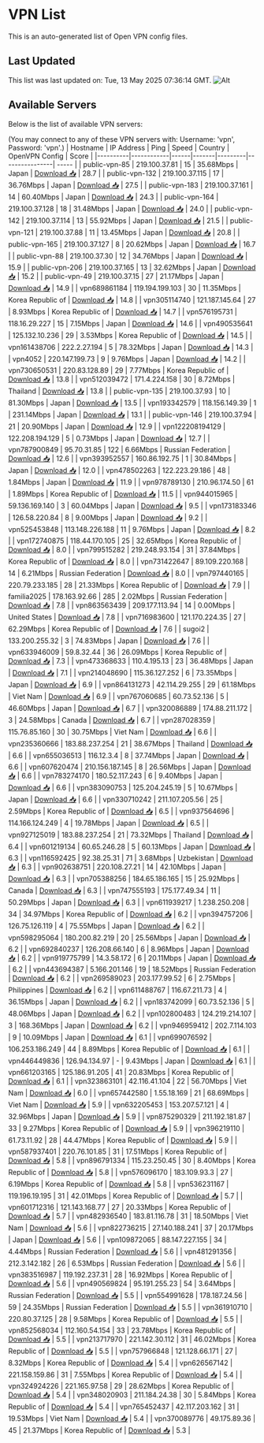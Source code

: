 # VPN List

This is an auto-generated list of Open VPN config files.

## Last Updated

This list was last updated on: Tue, 13 May 2025 07:36:14 GMT.
![Alt](https://repobeats.axiom.co/api/embed/186b98318ef1479477931607c1ad7d823f12451f.svg "Repobeats analytics image")

## Available Servers

Below is the list of available VPN servers:

(You may connect to any of these VPN servers with: Username: 'vpn', Password: 'vpn'.)
| Hostname | IP Address | Ping | Speed | Country | OpenVPN Config | Score |
|----------|------------|------|-------|---------|----------------| ----- |
| public-vpn-85 | 219.100.37.81 | 15 | 35.68Mbps | Japan | [Download 📥](./configs/server_0_JP.ovpn) | 28.7 |
| public-vpn-132 | 219.100.37.115 | 17 | 36.76Mbps | Japan | [Download 📥](./configs/server_1_JP.ovpn) | 27.5 |
| public-vpn-183 | 219.100.37.161 | 14 | 60.40Mbps | Japan | [Download 📥](./configs/server_2_JP.ovpn) | 24.3 |
| public-vpn-164 | 219.100.37.128 | 18 | 31.48Mbps | Japan | [Download 📥](./configs/server_3_JP.ovpn) | 24.0 |
| public-vpn-142 | 219.100.37.114 | 13 | 55.92Mbps | Japan | [Download 📥](./configs/server_4_JP.ovpn) | 21.5 |
| public-vpn-121 | 219.100.37.88 | 11 | 13.45Mbps | Japan | [Download 📥](./configs/server_5_JP.ovpn) | 20.8 |
| public-vpn-165 | 219.100.37.127 | 8 | 20.62Mbps | Japan | [Download 📥](./configs/server_6_JP.ovpn) | 16.7 |
| public-vpn-88 | 219.100.37.30 | 12 | 34.76Mbps | Japan | [Download 📥](./configs/server_7_JP.ovpn) | 15.9 |
| public-vpn-206 | 219.100.37.165 | 13 | 32.62Mbps | Japan | [Download 📥](./configs/server_8_JP.ovpn) | 15.2 |
| public-vpn-49 | 219.100.37.15 | 27 | 21.17Mbps | Japan | [Download 📥](./configs/server_9_JP.ovpn) | 14.9 |
| vpn689861184 | 119.194.199.103 | 30 | 11.35Mbps | Korea Republic of | [Download 📥](./configs/server_10_KR.ovpn) | 14.8 |
| vpn305114740 | 121.187.145.64 | 27 | 8.93Mbps | Korea Republic of | [Download 📥](./configs/server_11_KR.ovpn) | 14.7 |
| vpn576195731 | 118.16.29.227 | 15 | 7.15Mbps | Japan | [Download 📥](./configs/server_12_JP.ovpn) | 14.6 |
| vpn490535641 | 125.132.10.236 | 29 | 3.53Mbps | Korea Republic of | [Download 📥](./configs/server_13_KR.ovpn) | 14.5 |
| vpn161438706 | 222.2.27.194 | 5 | 78.32Mbps | Japan | [Download 📥](./configs/server_14_JP.ovpn) | 14.3 |
| vpn4052 | 220.147.199.73 | 9 | 9.76Mbps | Japan | [Download 📥](./configs/server_15_JP.ovpn) | 14.2 |
| vpn730650531 | 220.83.128.89 | 29 | 7.77Mbps | Korea Republic of | [Download 📥](./configs/server_16_KR.ovpn) | 13.8 |
| vpn512039472 | 171.4.224.158 | 30 | 8.72Mbps | Thailand | [Download 📥](./configs/server_17_TH.ovpn) | 13.8 |
| public-vpn-135 | 219.100.37.93 | 10 | 81.30Mbps | Japan | [Download 📥](./configs/server_18_JP.ovpn) | 13.5 |
| vpn193342579 | 118.156.149.39 | 1 | 231.14Mbps | Japan | [Download 📥](./configs/server_19_JP.ovpn) | 13.1 |
| public-vpn-146 | 219.100.37.94 | 21 | 20.90Mbps | Japan | [Download 📥](./configs/server_20_JP.ovpn) | 12.9 |
| vpn122208194129 | 122.208.194.129 | 5 | 0.73Mbps | Japan | [Download 📥](./configs/server_21_JP.ovpn) | 12.7 |
| vpn787900849 | 95.70.31.85 | 122 | 6.66Mbps | Russian Federation | [Download 📥](./configs/server_22_RU.ovpn) | 12.6 |
| vpn393952557 | 160.86.192.75 | 1 | 30.84Mbps | Japan | [Download 📥](./configs/server_23_JP.ovpn) | 12.0 |
| vpn478502263 | 122.223.29.186 | 48 | 1.84Mbps | Japan | [Download 📥](./configs/server_24_JP.ovpn) | 11.9 |
| vpn978789130 | 210.96.174.50 | 61 | 1.89Mbps | Korea Republic of | [Download 📥](./configs/server_25_KR.ovpn) | 11.5 |
| vpn944015965 | 59.136.169.140 | 3 | 60.04Mbps | Japan | [Download 📥](./configs/server_26_JP.ovpn) | 9.5 |
| vpn173183346 | 126.58.220.84 | 8 | 9.00Mbps | Japan | [Download 📥](./configs/server_27_JP.ovpn) | 9.2 |
| vpn525453848 | 113.148.226.188 | 11 | 9.76Mbps | Japan | [Download 📥](./configs/server_28_JP.ovpn) | 8.2 |
| vpn172740875 | 118.44.170.105 | 25 | 32.65Mbps | Korea Republic of | [Download 📥](./configs/server_29_KR.ovpn) | 8.0 |
| vpn799515282 | 219.248.93.154 | 31 | 37.84Mbps | Korea Republic of | [Download 📥](./configs/server_30_KR.ovpn) | 8.0 |
| vpn731422647 | 89.109.220.168 | 14 | 6.21Mbps | Russian Federation | [Download 📥](./configs/server_31_RU.ovpn) | 8.0 |
| vpn797440165 | 220.79.233.185 | 28 | 21.33Mbps | Korea Republic of | [Download 📥](./configs/server_32_KR.ovpn) | 7.9 |
| familia2025 | 178.163.92.66 | 285 | 2.02Mbps | Russian Federation | [Download 📥](./configs/server_33_RU.ovpn) | 7.8 |
| vpn863563439 | 209.177.113.94 | 14 | 0.00Mbps | United States | [Download 📥](./configs/server_34_US.ovpn) | 7.8 |
| vpn716983600 | 121.170.224.35 | 27 | 62.29Mbps | Korea Republic of | [Download 📥](./configs/server_35_KR.ovpn) | 7.6 |
| sugoi2 | 133.200.255.32 | 3 | 74.83Mbps | Japan | [Download 📥](./configs/server_36_JP.ovpn) | 7.6 |
| vpn633946009 | 59.8.32.44 | 36 | 26.09Mbps | Korea Republic of | [Download 📥](./configs/server_37_KR.ovpn) | 7.3 |
| vpn473368633 | 110.4.195.13 | 23 | 36.48Mbps | Japan | [Download 📥](./configs/server_38_JP.ovpn) | 7.1 |
| vpn214048690 | 115.36.127.252 | 6 | 73.35Mbps | Japan | [Download 📥](./configs/server_39_JP.ovpn) | 6.9 |
| vpn864131273 | 42.114.29.255 | 29 | 61.18Mbps | Viet Nam | [Download 📥](./configs/server_40_VN.ovpn) | 6.9 |
| vpn767060685 | 60.73.52.136 | 5 | 46.60Mbps | Japan | [Download 📥](./configs/server_41_JP.ovpn) | 6.7 |
| vpn320086889 | 174.88.211.172 | 3 | 24.58Mbps | Canada | [Download 📥](./configs/server_42_CA.ovpn) | 6.7 |
| vpn287028359 | 115.76.85.160 | 30 | 30.75Mbps | Viet Nam | [Download 📥](./configs/server_43_VN.ovpn) | 6.6 |
| vpn235360666 | 183.88.237.254 | 21 | 38.67Mbps | Thailand | [Download 📥](./configs/server_44_TH.ovpn) | 6.6 |
| vpn655036513 | 116.12.3.4 | 8 | 37.74Mbps | Japan | [Download 📥](./configs/server_45_JP.ovpn) | 6.6 |
| vpn607620474 | 210.156.187.145 | 8 | 26.56Mbps | Japan | [Download 📥](./configs/server_46_JP.ovpn) | 6.6 |
| vpn783274170 | 180.52.117.243 | 6 | 9.40Mbps | Japan | [Download 📥](./configs/server_47_JP.ovpn) | 6.6 |
| vpn383090753 | 125.204.245.19 | 5 | 10.67Mbps | Japan | [Download 📥](./configs/server_48_JP.ovpn) | 6.6 |
| vpn330710242 | 211.107.205.56 | 25 | 2.59Mbps | Korea Republic of | [Download 📥](./configs/server_49_KR.ovpn) | 6.5 |
| vpn937564696 | 114.166.124.249 | 4 | 19.78Mbps | Japan | [Download 📥](./configs/server_50_JP.ovpn) | 6.5 |
| vpn927125019 | 183.88.237.254 | 21 | 73.32Mbps | Thailand | [Download 📥](./configs/server_51_TH.ovpn) | 6.4 |
| vpn601219134 | 60.65.246.28 | 5 | 60.13Mbps | Japan | [Download 📥](./configs/server_52_JP.ovpn) | 6.3 |
| vpn116592425 | 92.38.25.31 | 71 | 3.68Mbps | Uzbekistan | [Download 📥](./configs/server_53_UZ.ovpn) | 6.3 |
| vpn902638751 | 220.108.27.21 | 14 | 42.10Mbps | Japan | [Download 📥](./configs/server_54_JP.ovpn) | 6.3 |
| vpn705388256 | 184.65.186.165 | 15 | 25.92Mbps | Canada | [Download 📥](./configs/server_55_CA.ovpn) | 6.3 |
| vpn747555193 | 175.177.49.34 | 11 | 50.29Mbps | Japan | [Download 📥](./configs/server_56_JP.ovpn) | 6.3 |
| vpn611939217 | 1.238.250.208 | 34 | 34.97Mbps | Korea Republic of | [Download 📥](./configs/server_57_KR.ovpn) | 6.2 |
| vpn394757206 | 126.75.126.119 | 4 | 75.55Mbps | Japan | [Download 📥](./configs/server_58_JP.ovpn) | 6.2 |
| vpn598295064 | 180.200.82.219 | 20 | 25.56Mbps | Japan | [Download 📥](./configs/server_59_JP.ovpn) | 6.2 |
| vpn692840237 | 126.208.66.140 | 6 | 8.96Mbps | Japan | [Download 📥](./configs/server_60_JP.ovpn) | 6.2 |
| vpn919775799 | 14.3.58.172 | 6 | 20.11Mbps | Japan | [Download 📥](./configs/server_61_JP.ovpn) | 6.2 |
| vpn443694387 | 5.166.201.146 | 19 | 18.52Mbps | Russian Federation | [Download 📥](./configs/server_62_RU.ovpn) | 6.2 |
| vpn269589023 | 203.177.99.52 | 6 | 2.75Mbps | Philippines | [Download 📥](./configs/server_63_PH.ovpn) | 6.2 |
| vpn611488767 | 116.67.211.73 | 4 | 36.15Mbps | Japan | [Download 📥](./configs/server_64_JP.ovpn) | 6.2 |
| vpn183742099 | 60.73.52.136 | 5 | 48.06Mbps | Japan | [Download 📥](./configs/server_65_JP.ovpn) | 6.2 |
| vpn102800483 | 124.219.214.107 | 3 | 168.36Mbps | Japan | [Download 📥](./configs/server_66_JP.ovpn) | 6.2 |
| vpn946959412 | 202.7.114.103 | 9 | 10.09Mbps | Japan | [Download 📥](./configs/server_67_JP.ovpn) | 6.1 |
| vpn699076592 | 106.253.186.249 | 44 | 8.89Mbps | Korea Republic of | [Download 📥](./configs/server_68_KR.ovpn) | 6.1 |
| vpn446449836 | 126.94.134.97 | - | 9.43Mbps | Japan | [Download 📥](./configs/server_69_JP.ovpn) | 6.1 |
| vpn661203165 | 125.186.91.205 | 41 | 20.83Mbps | Korea Republic of | [Download 📥](./configs/server_70_KR.ovpn) | 6.1 |
| vpn323863101 | 42.116.41.104 | 22 | 56.70Mbps | Viet Nam | [Download 📥](./configs/server_71_VN.ovpn) | 6.0 |
| vpn657442580 | 1.55.18.169 | 21 | 68.69Mbps | Viet Nam | [Download 📥](./configs/server_72_VN.ovpn) | 5.9 |
| vpn632205453 | 153.207.57.121 | 4 | 32.96Mbps | Japan | [Download 📥](./configs/server_73_JP.ovpn) | 5.9 |
| vpn875290329 | 211.192.181.87 | 33 | 9.27Mbps | Korea Republic of | [Download 📥](./configs/server_74_KR.ovpn) | 5.9 |
| vpn396219110 | 61.73.11.92 | 28 | 44.47Mbps | Korea Republic of | [Download 📥](./configs/server_75_KR.ovpn) | 5.9 |
| vpn587937401 | 220.76.101.85 | 31 | 17.51Mbps | Korea Republic of | [Download 📥](./configs/server_76_KR.ovpn) | 5.8 |
| vpn896791334 | 115.23.250.45 | 30 | 8.40Mbps | Korea Republic of | [Download 📥](./configs/server_77_KR.ovpn) | 5.8 |
| vpn576096170 | 183.109.93.3 | 27 | 6.19Mbps | Korea Republic of | [Download 📥](./configs/server_78_KR.ovpn) | 5.8 |
| vpn536231167 | 119.196.19.195 | 31 | 42.01Mbps | Korea Republic of | [Download 📥](./configs/server_79_KR.ovpn) | 5.7 |
| vpn601712316 | 121.143.168.77 | 27 | 20.33Mbps | Korea Republic of | [Download 📥](./configs/server_80_KR.ovpn) | 5.7 |
| vpn482936540 | 183.81.116.78 | 31 | 18.50Mbps | Viet Nam | [Download 📥](./configs/server_81_VN.ovpn) | 5.6 |
| vpn822736215 | 27.140.188.241 | 37 | 20.17Mbps | Japan | [Download 📥](./configs/server_82_JP.ovpn) | 5.6 |
| vpn109872065 | 88.147.227.155 | 34 | 4.44Mbps | Russian Federation | [Download 📥](./configs/server_83_RU.ovpn) | 5.6 |
| vpn481291356 | 212.3.142.182 | 26 | 6.53Mbps | Russian Federation | [Download 📥](./configs/server_84_RU.ovpn) | 5.6 |
| vpn383516987 | 119.192.237.31 | 28 | 16.92Mbps | Korea Republic of | [Download 📥](./configs/server_85_KR.ovpn) | 5.6 |
| vpn490569824 | 95.191.255.23 | 54 | 3.64Mbps | Russian Federation | [Download 📥](./configs/server_86_RU.ovpn) | 5.5 |
| vpn554991628 | 178.187.24.56 | 59 | 24.35Mbps | Russian Federation | [Download 📥](./configs/server_87_RU.ovpn) | 5.5 |
| vpn361910710 | 220.80.37.125 | 28 | 9.58Mbps | Korea Republic of | [Download 📥](./configs/server_88_KR.ovpn) | 5.5 |
| vpn852568034 | 112.160.54.154 | 33 | 23.78Mbps | Korea Republic of | [Download 📥](./configs/server_89_KR.ovpn) | 5.5 |
| vpn213717970 | 221.142.30.112 | 31 | 46.02Mbps | Korea Republic of | [Download 📥](./configs/server_90_KR.ovpn) | 5.5 |
| vpn757966848 | 121.128.66.171 | 27 | 8.32Mbps | Korea Republic of | [Download 📥](./configs/server_91_KR.ovpn) | 5.4 |
| vpn626567142 | 221.158.159.86 | 31 | 7.55Mbps | Korea Republic of | [Download 📥](./configs/server_92_KR.ovpn) | 5.4 |
| vpn324924226 | 221.165.97.58 | 29 | 28.62Mbps | Korea Republic of | [Download 📥](./configs/server_93_KR.ovpn) | 5.4 |
| vpn348020903 | 211.184.24.38 | 30 | 5.84Mbps | Korea Republic of | [Download 📥](./configs/server_94_KR.ovpn) | 5.4 |
| vpn765452437 | 42.117.203.162 | 31 | 19.53Mbps | Viet Nam | [Download 📥](./configs/server_95_VN.ovpn) | 5.4 |
| vpn370089776 | 49.175.89.36 | 45 | 21.37Mbps | Korea Republic of | [Download 📥](./configs/server_96_KR.ovpn) | 5.3 |
